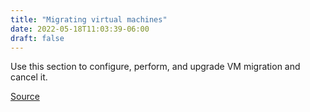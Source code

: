 ```yaml
---
title: "Migrating virtual machines"
date: 2022-05-18T11:03:39-06:00
draft: false
---
```

Use this section to configure, perform, and upgrade VM migration and cancel it.

[Source](https://github.com/konveyor/konveyor.github.io/blob/main/content/Forklift/MigratingVMs/_index.md)